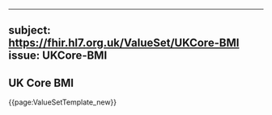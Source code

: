 
---
subject: https://fhir.hl7.org.uk/ValueSet/UKCore-BMI
issue: UKCore-BMI
---
## UK Core BMI

{{page:ValueSetTemplate_new}}
    
